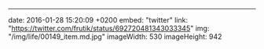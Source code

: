 ---
date: 2016-01-28 15:20:09 +0200
embed: "twitter"
link: "https://twitter.com/frutik/status/692720481343033345"
img: "/img/life/00149_item.md.jpg"
imageWidth: 530
imageHeight: 942
